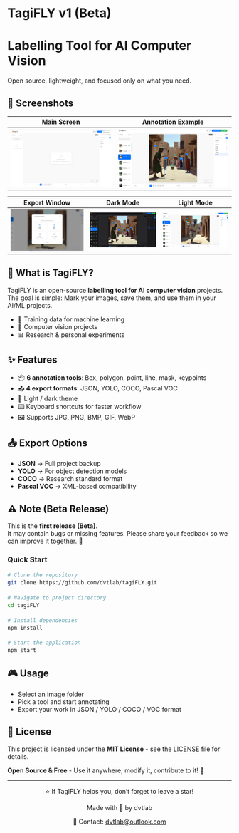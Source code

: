 # TagiFLY v1 (Beta) 
# Labelling Tool for AI Computer Vision

Open source, lightweight, and focused only on what you need.

## 📸 Screenshots

| Main Screen | Annotation Example |
|-------------|---------------------|
| ![Main](ss/s1.png) | ![Annotation](ss/s2.png) |

| Export Window | Dark Mode | Light Mode |
|---------------|-----------|------------|
| ![Export](ss/s3.png) | ![Dark](ss/s4.png) | ![Light](ss/s5.png) |


## 🚀 **What is TagiFLY?**

TagiFLY is an open-source **labelling tool for AI computer vision** projects.  
The goal is simple: Mark your images, save them, and use them in your AI/ML projects.  

- 🤖 Training data for machine learning  
- 🎯 Computer vision projects  
- 📊 Research & personal experiments  

## ✨ Features

- 📦 **6 annotation tools**: Box, polygon, point, line, mask, keypoints  
- 📤 **4 export formats**: JSON, YOLO, COCO, Pascal VOC  
- 🎨 Light / dark theme  
- ⌨️ Keyboard shortcuts for faster workflow  
- 🖼️ Supports JPG, PNG, BMP, GIF, WebP  

## 📤 Export Options

- **JSON** → Full project backup  
- **YOLO** → For object detection models  
- **COCO** → Research standard format  
- **Pascal VOC** → XML-based compatibility  

## ⚠️ Note (Beta Release)

This is the **first release (Beta)**.  
It may contain bugs or missing features. Please share your feedback so we can improve it together. 🚀  

### **Quick Start**

```bash
# Clone the repository
git clone https://github.com/dvtlab/tagiFLY.git

# Navigate to project directory
cd tagiFLY

# Install dependencies
npm install

# Start the application
npm start
```
## 🎮 Usage

- Select an image folder  
- Pick a tool and start annotating  
- Export your work in JSON / YOLO / COCO / VOC format  

## 📄 License

This project is licensed under the **MIT License** - see the [LICENSE](LICENSE) file for details.

**Open Source & Free** - Use it anywhere, modify it, contribute to it! 🚀  

---

<div align="center">

⭐ If TagiFLY helps you, don’t forget to leave a star!  

Made with 💙 by dvtlab  

📧 Contact: dvtlab@outlook.com  

</div>
